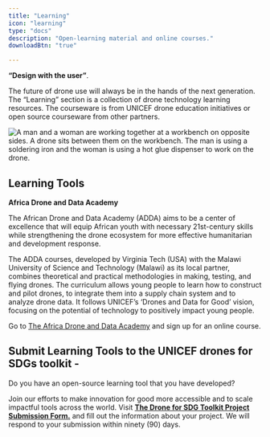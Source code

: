 ```yaml
---
title: "Learning"
icon: "learning"
type: "docs"
description: "Open-learning material and online courses."
downloadBtn: "true"

---
```


**“Design with the user”**.

The future of drone use will always be in the hands of the next generation.
The “Learning” section is a collection of drone technology learning resources.
The courseware is from UNICEF drone education initiatives or open source courseware from other partners.

![A man and a woman are working together at a workbench on opposite sides. A drone sits between them on the workbench. The man is using a soldering iron and the woman is using a hot glue dispenser to work on the drone.](/drone-4sdgtoolkit/learning/adda.jpg)


## Learning Tools

**Africa Drone and Data Academy**

The African Drone and Data Academy (ADDA) aims to be a center of excellence that will equip African youth with necessary 21st-century skills while strengthening the drone ecosystem for more effective humanitarian and development response. 

The ADDA courses, developed by Virginia Tech (USA) with the Malawi University of Science and Technology (Malawi) as its local partner, combines theoretical and practical methodologies in making, testing, and flying drones. The curriculum allows young people to learn how to construct and pilot drones, to integrate them into a supply chain system and to analyze drone data. It follows UNICEF’s ‘Drones and Data for Good’ vision, focusing on the potential of technology to positively impact young people. 

Go to [The Africa Drone and Data Academy](https://adda-malawi.org/courses#) and sign up for an online course.    

## Submit Learning Tools to the UNICEF drones for SDGs toolkit -

Do you have an open-source learning tool that you have developed?  

Join our efforts to make innovation for good more accessible and to scale impactful tools across the world. Visit **[The Drone for SDG Toolkit Project Submission Form.](https://forms.gle/eNjZTRTQ88mP2MKw9)** and fill out the information about your project. We will respond to your submission within ninety (90) days.  
